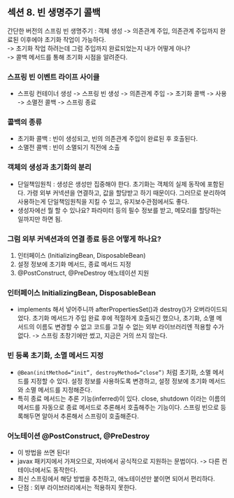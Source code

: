 ## 섹션 8. 빈 생명주기 콜백
간단한 버전의 스프링 빈 생명주기 : 객체 생성 -> 의존관계 주입, 의존관계 주입까지 완료된 이후에야 초기화 작업이 가능하다.  
-> 초기화 작업 하려는데 그럼 주입까지 완료되었는지 내가 어떻게 아나?  
-> 콜백 메서드를 통해 초기화 시점을 알려준다.  

### 스프링 빈 이벤트 라이프 사이클
- 스프링 컨테이너 생성 -> 스프링 빈 생성 -> 의존관계 주입 -> 초기화 콜백 -> 사용 -> 소멸전 콜백 -> 스프링 종료  

### 콜백의 종류
- 초기화 콜백 : 빈이 생성되고, 빈의 의존관계 주입이 완료된 후 호출된다.
- 소멸전 콜백 : 빈이 소멸되기 직전에 소출

### 객체의 생성과 초기화의 분리
- 단일책임원칙 :  생성은 생성만 집중해야 한다. 초기화는 객체의 실제 동작에 포함된다. 가령 외부 커넥션을 연결하고, 값을 할당받고 하기 때문이다. 그러므로 분리하여 사용하는게 단일책임원칙을 지킬 수 있고, 유지보수관점에서도 좋다.
- 생성자에선 뭘 할 수 있나요? 파라미터 등의 필수 정보를 받고, 메모리를 할당하는 일까지만 하면 됨.

### 그럼 외부 커넥션과의 연결 종료 등은 어떻게 하나요?
1. 인터페이스 (InitializingBean, DisposableBean)
2. 설정 정보에 초기화 메서드, 종료 메서드 지정
3. @PostConstruct, @PreDestroy 애노테이션 지원

### 인터페이스 InitializingBean, DisposableBean
- implements 해서 넣어주니까 afterPropertiesSet()과 destroy()가 오버라이드되었다. 초기화 메서드가 주입 완료 후에 적절하게 호출되긴 했으나, 초기화, 소멸 메서드의 이름도 변경할 수 없고 코드를 고칠 수 없는 외부 라이브러리엔 적용할 수가 없다. -> 스프링 초창기에만 썼고, 지금은 거의 쓰지 않는다.

### 빈 등록 초기화, 소멸 메서드 지정
- `@Bean(initMethod=“init”, destroyMethod=“close”)` 처럼 초기화, 소멸 메서드를 지정할 수 있다. 설정 정보를 사용하도록 변경하고, 설정 정보에 초기화 메서드와 소멸 메서드를 지정해준다.
- 특히 종료 메서드는 추론 기능(inferred)이 있다. close, shutdown 이라는 이름의 메서드를 자동으로 종료 메서드로 추론해서 호출해주는 기능이다. 스프링 빈으로 등록해두면 알아서 추론해서 스프링이 호출해준다.

### 어노테이션 @PostConstruct, @PreDestroy
- 이 방법을 쓰면 된다!
- javax 패키지에서 가져오므로, 자바에서 공식적으로 지원하는 문법이다. -> 다른 컨테이너에서도 동작한다.
- 최신 스프링에서 해당 방법을 추천하고, 애노테이션만 붙이면 되어서 편리하다.
- 단점 : 외부 라이브러리에서는 적용하지 못한다.